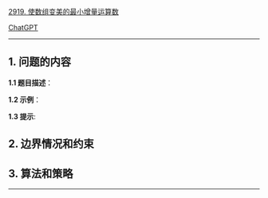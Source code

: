 [2919. 使数组变美的最小增量运算数](https://leetcode.cn/problems/minimum-increment-operations-to-make-array-beautiful)

[ChatGPT](chat.openai.com)

---

## 1. 问题的内容
**1.1 题目描述**：

**1.2 示例**：

**1.3 提示**:

## 2. 边界情况和约束


## 3. 算法和策略

---


